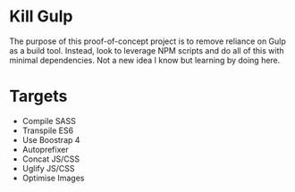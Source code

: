 # Kill Gulp
The purpose of this proof-of-concept project is to remove reliance on Gulp as a build tool. Instead, look to leverage NPM scripts and do all of this with minimal dependencies. Not a new idea I know but learning by doing here.

# Targets
- Compile SASS
- Transpile ES6
- Use Boostrap 4
- Autoprefixer
- Concat JS/CSS
- Uglify JS/CSS
- Optimise Images
